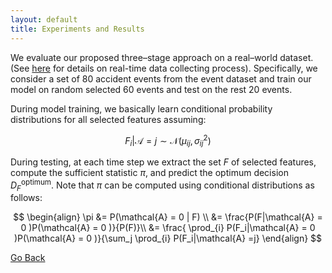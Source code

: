 ```yaml
---
layout: default
title: Experiments and Results
---
```


We evaluate our proposed three–stage approach on a real–world dataset. (See [here](./data_collect.html) for details on real-time data collecting process). Specifically, we consider a set of 80 accident events from the event dataset and train our model on random selected 60 events and test on the rest 20 events.

During model training, we basically learn conditional probability distributions for all selected features assuming:

$$F_i|\mathcal{A}=j \sim \mathcal{N} (\mu_{ij},\sigma^2_{ij})$$ 

During testing, at each time step we extract the set $F$ of selected features, compute the sufficient statistic $\pi$, and predict the optimum decision $D_{F}^\text{optimum}$. Note that $\pi$ can be computed using conditional distributions as follows:

$$
\begin{align}
\pi &= P(\mathcal{A} = 0 | F) \\
    &= \frac{P(F|\mathcal{A} = 0 )P(\mathcal{A} = 0 )}{P(F)}\\
    &= \frac{ \prod_{i} P(F_i|\mathcal{A} = 0 )P(\mathcal{A} = 0 )}{\sum_j \prod_{i} P(F_i|\mathcal{A} =j}  
\end{align}
$$


[Go Back](../)

